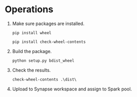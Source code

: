# Operations

1. Make sure packages are installed.

    `pip install wheel`

    `pip install check-wheel-contents`

2. Build the package.

    `python setup.py bdist_wheel`

3. Check the results.

    `check-wheel-contents .\dist\`

4. Upload to Synapse workspace and assign to Spark pool.
